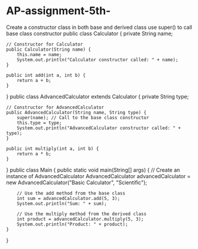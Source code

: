# AP-assignment-5th-
Create a constructor class in both base and derived class use super()  to call base class constructor
public class Calculator {
    private String name;

    // Constructor for Calculator
    public Calculator(String name) {
        this.name = name;
        System.out.println("Calculator constructor called: " + name);
    }

    public int add(int a, int b) {
        return a + b;
    }
}
public class AdvancedCalculator extends Calculator {
    private String type;

    // Constructor for AdvancedCalculator
    public AdvancedCalculator(String name, String type) {
        super(name); // Call to the base class constructor
        this.type = type;
        System.out.println("AdvancedCalculator constructor called: " + type);
    }

    public int multiply(int a, int b) {
        return a * b;
    }
}
public class Main {
    public static void main(String[] args) {
        // Create an instance of AdvancedCalculator
        AdvancedCalculator advancedCalculator = new AdvancedCalculator("Basic Calculator", "Scientific");

        // Use the add method from the base class
        int sum = advancedCalculator.add(5, 3);
        System.out.println("Sum: " + sum);

        // Use the multiply method from the derived class
        int product = advancedCalculator.multiply(5, 3);
        System.out.println("Product: " + product);
    }
}
